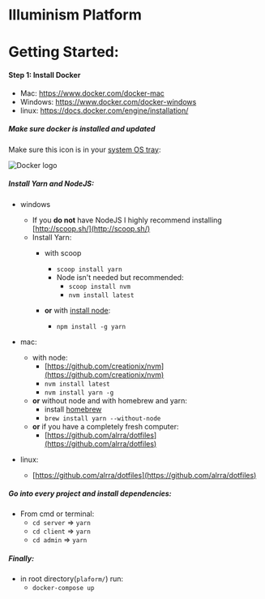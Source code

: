 # Illuminism Platform

# Getting Started:

#### Step 1: Install Docker
- Mac: https://www.docker.com/docker-mac
- Windows: https://www.docker.com/docker-windows
- linux: https://docs.docker.com/engine/installation/

##### Make sure docker is installed and updated
Make sure this icon is in your [system OS tray](https://www.dropbox.com/help/desktop-web/system-tray-menu-bar):

![Docker logo](https://imgur.com/Bkz9zHh)

##### Install Yarn and NodeJS:
- windows

    - If you **do not** have NodeJS I highly recommend installing [http://scoop.sh/](http://scoop.sh/)
    - Install Yarn:
        - with scoop
            - `scoop install yarn`
            - Node isn't needed but recommended:
                - `scoop install nvm`
                - `nvm install latest`
                
        - **or** with [install node](https://nodejs.org/en/download/):
            - `npm install -g yarn`
- mac:
    - with node:
        - [https://github.com/creationix/nvm](https://github.com/creationix/nvm)
        - `nvm install latest`
        - `nvm install yarn -g`
    - **or** without node and with homebrew and yarn:
        - install [homebrew](https://brew.sh/)
        - `brew install yarn --without-node`
    - **or** if you have a completely fresh computer:
        - [https://github.com/alrra/dotfiles](https://github.com/alrra/dotfiles)
- linux:
    - [https://github.com/alrra/dotfiles](https://github.com/alrra/dotfiles)

##### Go into every project and install dependencies:
- From cmd or terminal:
    - `cd server` => `yarn`
    - `cd client` => `yarn`
    - `cd admin` => `yarn`

##### Finally:

- in root directory(`plaform/`) run:
    - `docker-compose up`
    
    
    
    
    
    
    
    
    
    

